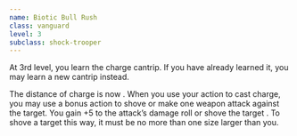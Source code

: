 ```yaml
---
name: Biotic Bull Rush
class: vanguard
level: 3
subclass: shock-trooper
---
```

At 3rd level, you learn the charge cantrip. If you have already learned it, you may learn a new cantrip instead.

The distance of charge is now <me-distance length="50" />. When you use your action to cast charge, you may use a bonus action to shove or make one
weapon attack against the target. You gain +5 to the attack’s damage roll or shove the target <me-distance length="15" />. To shove a target this
way, it must be no more than one size larger than you.
